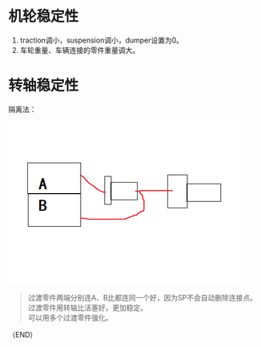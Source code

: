 # 机轮稳定性    

1. traction调小，suspension调小，dumper设置为0。    
2. 车轮重量、车辆连接的零件重量调大。  


# 转轴稳定性    

隔离法：    

<img src="Images/RotatorStable.png" />  

> 过渡零件两端分别连A、B比都连同一个好，因为SP不会自动删除连接点。    
> 过渡零件用转轴比活塞好，更加稳定。    
> 可以用多个过渡零件强化。    


（END）  